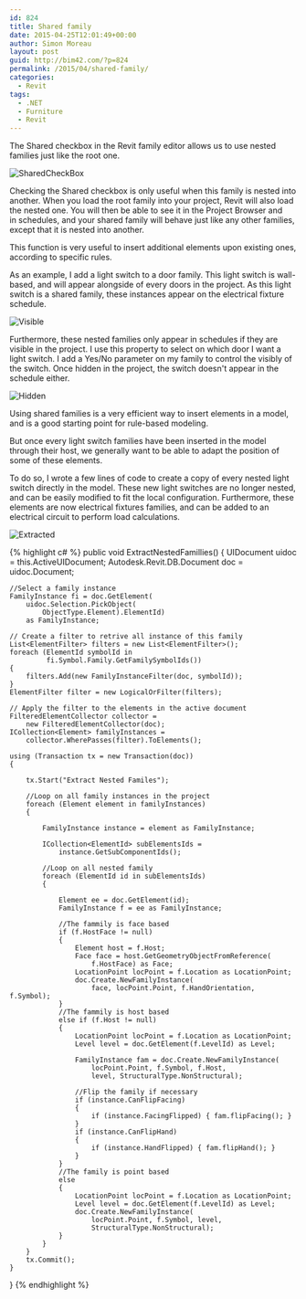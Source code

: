 ```yaml
---
id: 824
title: Shared family
date: 2015-04-25T12:01:49+00:00
author: Simon Moreau
layout: post
guid: http://bim42.com/?p=824
permalink: /2015/04/shared-family/
categories:
  - Revit
tags:
  - .NET
  - Furniture
  - Revit
---
```

The Shared checkbox in the Revit family editor allows us to use nested families just like the root one.

![SharedCheckBox](http://bim42.com/wp-content/uploads/2015/04/SharedCheckBox.png)

Checking the Shared checkbox is only useful when this family is nested into another. When you load the root family into your project, Revit will also load the nested one. You will then be able to see it in the Project Browser and in schedules, and your shared family will behave just like any other families, except that it is nested into another.

This function is very useful to insert additional elements upon existing ones, according to specific rules.

As an example, I add a light switch to a door family. This light switch is wall-based, and will appear alongside of every doors in the project. As this light switch is a shared family, these instances appear on the electrical fixture schedule.

![Visible](http://bim42.com/wp-content/uploads/2015/04/Visible.png)

Furthermore, these nested families only appear in schedules if they are visible in the project. I use this property to select on which door I want a light switch. I add a Yes/No parameter on my family to control the visibly of the switch. Once hidden in the project, the switch doesn't appear in the schedule either.

![Hidden](http://bim42.com/wp-content/uploads/2015/04/Hidden.png)

Using shared families is a very efficient way to insert elements in a model, and is a good starting point for rule-based modeling.

But once every light switch families have been inserted in the model through their host, we generally want to be able to adapt the position of some of these elements.

To do so, I wrote a few lines of code to create a copy of every nested light switch directly in the model. These new light switches are no longer nested, and can be easily modified to fit the local configuration. Furthermore, these elements are now electrical fixtures families, and can be added to an electrical circuit to perform load calculations.

![Extracted](http://bim42.com/wp-content/uploads/2015/04/Extracted.png)

{% highlight c# %}
public void ExtractNestedFamillies()
{
    UIDocument uidoc = this.ActiveUIDocument;
    Autodesk.Revit.DB.Document doc = uidoc.Document;

    //Select a family instance
    FamilyInstance fi = doc.GetElement(
        uidoc.Selection.PickObject(
            ObjectType.Element).ElementId)
        as FamilyInstance;

    // Create a filter to retrive all instance of this family
    List<ElementFilter> filters = new List<ElementFilter>();
    foreach (ElementId symbolId in
             fi.Symbol.Family.GetFamilySymbolIds())
    {
        filters.Add(new FamilyInstanceFilter(doc, symbolId));
    }
    ElementFilter filter = new LogicalOrFilter(filters);

    // Apply the filter to the elements in the active document
    FilteredElementCollector collector =
        new FilteredElementCollector(doc);
    ICollection<Element> familyInstances =
        collector.WherePasses(filter).ToElements();

    using (Transaction tx = new Transaction(doc))
    {

        tx.Start("Extract Nested Familes");

        //Loop on all family instances in the project
        foreach (Element element in familyInstances)
        {

            FamilyInstance instance = element as FamilyInstance;

            ICollection<ElementId> subElementsIds =
                instance.GetSubComponentIds();

            //Loop on all nested family
            foreach (ElementId id in subElementsIds)
            {

                Element ee = doc.GetElement(id);
                FamilyInstance f = ee as FamilyInstance;

                //The fammily is face based
                if (f.HostFace != null)
                {
                    Element host = f.Host;
                    Face face = host.GetGeometryObjectFromReference(
                        f.HostFace) as Face;
                    LocationPoint locPoint = f.Location as LocationPoint;
                    doc.Create.NewFamilyInstance(
                        face, locPoint.Point, f.HandOrientation, f.Symbol);
                }
                //The fammily is host based
                else if (f.Host != null)
                {
                    LocationPoint locPoint = f.Location as LocationPoint;
                    Level level = doc.GetElement(f.LevelId) as Level;

                    FamilyInstance fam = doc.Create.NewFamilyInstance(
                        locPoint.Point, f.Symbol, f.Host,
                        level, StructuralType.NonStructural);

                    //Flip the family if necessary
                    if (instance.CanFlipFacing)
                    {
                        if (instance.FacingFlipped) { fam.flipFacing(); }
                    }
                    if (instance.CanFlipHand)
                    {
                        if (instance.HandFlipped) { fam.flipHand(); }
                    }
                }
                //The family is point based
                else
                {
                    LocationPoint locPoint = f.Location as LocationPoint;
                    Level level = doc.GetElement(f.LevelId) as Level;
                    doc.Create.NewFamilyInstance(
                        locPoint.Point, f.Symbol, level,
                        StructuralType.NonStructural);
                }
            }
        }
        tx.Commit();
    }
}
{% endhighlight %}